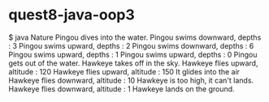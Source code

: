 # quest8-java-oop3

$ java Nature
Pingou dives into the water.
Pingou swims downward, depths : 3
Pingou swims upward, depths : 2
Pingou swims downward, depths : 6
Pingou swims upward, depths : 1
Pingou swims upward, depths : 0
Pingou gets out of the water.
Hawkeye takes off in the sky.
Hawkeye flies upward, altitude : 120
Hawkeye flies upward, altitude : 150
It glides into the air
Hawkeye flies downward, altitude : 10
Hawkeye is too high, it can't lands.
Hawkeye flies downward, altitude : 1
Hawkeye lands on the ground.
